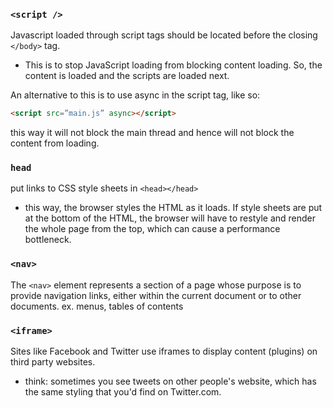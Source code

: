 
### `<script />`
Javascript loaded through script tags should be located before the closing `</body>` tag.
- This is to stop JavaScript loading from blocking content loading. So, the content is loaded and the scripts are loaded next.

An alternative to this is to use async in the script tag, like so:
```html
<script src=”main.js” async></script>
```
this way it will not block the main thread and hence will not block the content from loading.

### `head`
put links to CSS style sheets in `<head></head>`
- this way, the browser styles the HTML as it loads. If style sheets are put at the bottom of the HTML, the browser will have to restyle and render the whole page from the top, which can cause a performance bottleneck.

### `<nav>`
The `<nav>` element represents a section of a page whose purpose is to provide navigation links, either within the current document or to other documents.
ex. menus, tables of contents

### `<iframe>`
Sites like Facebook and Twitter use iframes to display content (plugins) on third party websites.
- think: sometimes you see tweets on other people's website, which has the same styling that you'd find on Twitter.com.
